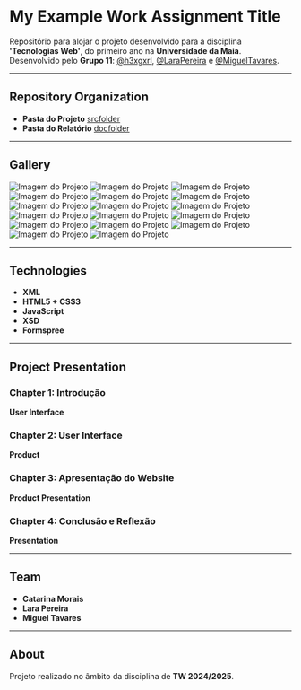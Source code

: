 # My Example Work Assignment Title

Repositório para alojar o projeto desenvolvido para a disciplina **'Tecnologias Web'**, do primeiro ano na **Universidade da Maia**.  
Desenvolvido pelo **Grupo 11**: [@h3xgxrl](#), [@LaraPereira](#) e [@MiguelTavares](#).

---

## Repository Organization

- **Pasta do Projeto** [srcfolder](src)
- **Pasta do Relatório** [docfolder](Relatorio_TW/Relatório)

---

## Gallery

![Imagem do Projeto](imagem/1.png)
![Imagem do Projeto](imagem/2.png)
![Imagem do Projeto](imagem/3.png)
![Imagem do Projeto](imagem/4.png)
![Imagem do Projeto](imagem/5.png)
![Imagem do Projeto](imagem/6.png)
![Imagem do Projeto](imagem/7.png)
![Imagem do Projeto](imagem/8.png)
![Imagem do Projeto](imagem/9.png)
![Imagem do Projeto](imagem/10.png)
![Imagem do Projeto](imagem/11.png)
![Imagem do Projeto](imagem/12.png)
![Imagem do Projeto](imagem/13.png)
![Imagem do Projeto](imagem/14.png)
![Imagem do Projeto](imagem/15.png)
![Imagem do Projeto](imagem/16.png)
![Imagem do Projeto](imagem/17.png)

---

## Technologies

- **XML**
- **HTML5 + CSS3**
- **JavaScript**
- **XSD**
- **Formspree**

---

## Project Presentation

### Chapter 1:  Introdução
**User Interface**

### Chapter 2:  User Interface
**Product**

### Chapter 3:  Apresentação do Website
**Product Presentation**

### Chapter 4:  Conclusão e Reflexão
**Presentation**

---

## Team

- **Catarina Morais**  
- **Lara Pereira**  
- **Miguel Tavares**  

---

## About

Projeto realizado no âmbito da disciplina de **TW 2024/2025**.

